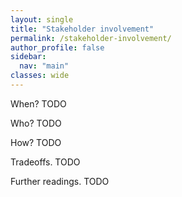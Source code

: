 ```yaml
---
layout: single
title: "Stakeholder involvement"
permalink: /stakeholder-involvement/
author_profile: false
sidebar:
  nav: "main"
classes: wide
---
```

<style>
  p { text-align:justify; }
  li { text-align:justify; }
</style>
<p>When? TODO</p>
<p>Who? TODO</p>
<p>How? TODO</p>
<p>Tradeoffs. TODO</p>
<p>Further readings. TODO</p>